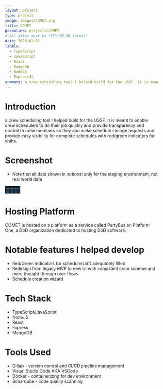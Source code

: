 ```yaml
---
layout: project
type: project
image: images/COMET.png
title: COMET
permalink: projects/COMET
# All dates must be YYYY-MM-DD format!
date: 2023-02-01
labels:
  - TypeScript
  - JavaScript
  - React
  - MongoDB
  - NodeJS
  - ExpressJS
summary: a crew scheduling tool I helped build for the USSF. It is meant to enable crew schedulers to do their job quickly and provide transparency and control to crew members so they can make schedule change requests and provide easy visibility for complete schedules with red/green indicators for shifts.
---
```

# Introduction
a crew scheduling tool I helped build for the USSF. It is meant to enable crew schedulers to do their job quickly and provide transparency and control to crew members so they can make schedule change requests and provide easy visibility for complete schedules with red/green indicators for shifts.

# Screenshot
* Note that all data shown in notional only for the staging environment, not real world data
<img src="../images/COMET.png" altText="COMET Screenshot" width="50vw"/>

# Hosting Platform
COMET is hosted on a platform as a service called PartyBus on Platform One, a DoD organization dedicated to hosting DoD software.

# Notable features I helped develop
- Red/Green indicators for schedule/shift adequately filled
- Redesign from legacy MVP to new UI with consistent color scheme and more thought through user flows
- Schedule creation wizard

# Tech Stack
- TypeScript/JavaScript
- NodeJS
- React
- Express
- MongoDB

# Tools Used
- Gitlab - version control and CI/CD pipeline management
- Visual Studio Code AKA VSCode
- Docker - containerizing for dev environment
- Sonarqube - code quality scanning

